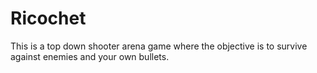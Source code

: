 # Ricochet
 This is a top down shooter arena game where the objective is to survive against enemies and your own bullets.
